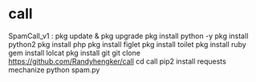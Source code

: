 # call



SpamCall_v1 :
pkg update & pkg upgrade
pkg install python -y
pkg install python2
pkg install php
pkg install figlet
pkg install toilet
pkg install ruby
gem install lolcat
pkg install git
git clone https://github.com/Randyhengker/call
cd call
pip2 install requests mechanize
python spam.py
